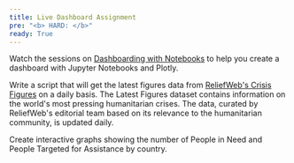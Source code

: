 ```yaml
---
title: Live Dashboard Assignment
pre: "<b> HARD: </b>"
ready: True
---
```


Watch the sessions on [Dashboarding with Notebooks](https://www.kaggle.com/rtatman/dashboarding-with-notebooks-day-1/notebook) to help you create a dashboard with Jupyter Notebooks and Plotly.

Write a script that will get the latest figures data from [ReliefWeb's Crisis Figures](https://data.humdata.org/dataset/reliefweb-crisis-figures) on a daily basis. The Latest Figures dataset contains information on the world's most pressing humanitarian crises. The data, curated by ReliefWeb's editorial team based on its relevance to the humanitarian community, is updated daily.

Create interactive graphs showing the number of People in Need and People Targeted for Assistance by country.
